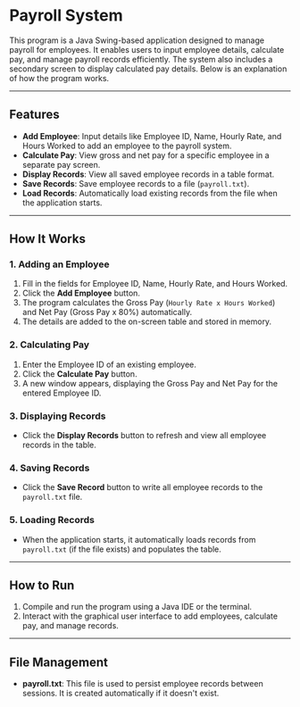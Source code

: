 # Payroll System

This program is a Java Swing-based application designed to manage payroll for employees. It enables users to input employee details, calculate pay, and manage payroll records efficiently. The system also includes a secondary screen to display calculated pay details. Below is an explanation of how the program works.

---

## Features
- **Add Employee**: Input details like Employee ID, Name, Hourly Rate, and Hours Worked to add an employee to the payroll system.
- **Calculate Pay**: View gross and net pay for a specific employee in a separate pay screen.
- **Display Records**: View all saved employee records in a table format.
- **Save Records**: Save employee records to a file (`payroll.txt`).
- **Load Records**: Automatically load existing records from the file when the application starts.

---

## How It Works

### 1. Adding an Employee
1. Fill in the fields for Employee ID, Name, Hourly Rate, and Hours Worked.
2. Click the **Add Employee** button.
3. The program calculates the Gross Pay (`Hourly Rate x Hours Worked`) and Net Pay (Gross Pay x 80%) automatically.
4. The details are added to the on-screen table and stored in memory.

### 2. Calculating Pay
1. Enter the Employee ID of an existing employee.
2. Click the **Calculate Pay** button.
3. A new window appears, displaying the Gross Pay and Net Pay for the entered Employee ID.

### 3. Displaying Records
- Click the **Display Records** button to refresh and view all employee records in the table.

### 4. Saving Records
- Click the **Save Record** button to write all employee records to the `payroll.txt` file.

### 5. Loading Records
- When the application starts, it automatically loads records from `payroll.txt` (if the file exists) and populates the table.

---

## How to Run
1. Compile and run the program using a Java IDE or the terminal.
2. Interact with the graphical user interface to add employees, calculate pay, and manage records.

---

## File Management
- **payroll.txt**: This file is used to persist employee records between sessions. It is created automatically if it doesn't exist.
